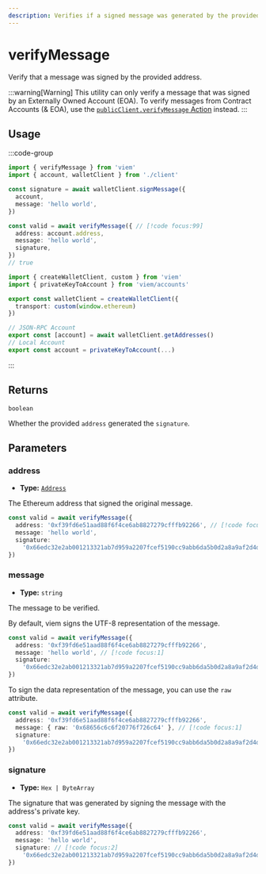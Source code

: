 ```yaml
---
description: Verifies if a signed message was generated by the provided address.
---
```


# verifyMessage

Verify that a message was signed by the provided address.

:::warning[Warning]
This utility can only verify a message that was signed by an Externally Owned Account (EOA).
To verify messages from Contract Accounts (& EOA), use the [`publicClient.verifyMessage` Action](../actions/public/verifyMessage.md) instead.
:::

## Usage

:::code-group

```ts [example.ts]
import { verifyMessage } from 'viem'
import { account, walletClient } from './client'

const signature = await walletClient.signMessage({
  account,
  message: 'hello world',
})

const valid = await verifyMessage({ // [!code focus:99]
  address: account.address,
  message: 'hello world',
  signature,
})
// true
```

```ts [config.ts]
import { createWalletClient, custom } from 'viem'
import { privateKeyToAccount } from 'viem/accounts'

export const walletClient = createWalletClient({
  transport: custom(window.ethereum)
})

// JSON-RPC Account
export const [account] = await walletClient.getAddresses()
// Local Account
export const account = privateKeyToAccount(...)
```

:::

## Returns

`boolean`

Whether the provided `address` generated the `signature`.

## Parameters

### address

- **Type:** [`Address`](/docs/glossary/types#address)

The Ethereum address that signed the original message.

```ts
const valid = await verifyMessage({
  address: '0xf39fd6e51aad88f6f4ce6ab8827279cfffb92266', // [!code focus:1]
  message: 'hello world',
  signature:
    '0x66edc32e2ab001213321ab7d959a2207fcef5190cc9abb6da5b0d2a8a9af2d4d2b0700e2c317c4106f337fd934fbbb0bf62efc8811a78603b33a8265d3b8f8cb1c',
})
```

### message

- **Type:** `string`

The message to be verified.

By default, viem signs the UTF-8 representation of the message.

```ts
const valid = await verifyMessage({
  address: '0xf39fd6e51aad88f6f4ce6ab8827279cfffb92266',
  message: 'hello world', // [!code focus:1]
  signature:
    '0x66edc32e2ab001213321ab7d959a2207fcef5190cc9abb6da5b0d2a8a9af2d4d2b0700e2c317c4106f337fd934fbbb0bf62efc8811a78603b33a8265d3b8f8cb1c',
})
```

To sign the data representation of the message, you can use the `raw` attribute.

```ts
const valid = await verifyMessage({
  address: '0xf39fd6e51aad88f6f4ce6ab8827279cfffb92266',
  message: { raw: '0x68656c6c6f20776f726c64' }, // [!code focus:1]
  signature:
    '0x66edc32e2ab001213321ab7d959a2207fcef5190cc9abb6da5b0d2a8a9af2d4d2b0700e2c317c4106f337fd934fbbb0bf62efc8811a78603b33a8265d3b8f8cb1c',
})
```

### signature

- **Type:** `Hex | ByteArray`

The signature that was generated by signing the message with the address's private key.

```ts
const valid = await verifyMessage({
  address: '0xf39fd6e51aad88f6f4ce6ab8827279cfffb92266',
  message: 'hello world',
  signature: // [!code focus:2]
    '0x66edc32e2ab001213321ab7d959a2207fcef5190cc9abb6da5b0d2a8a9af2d4d2b0700e2c317c4106f337fd934fbbb0bf62efc8811a78603b33a8265d3b8f8cb1c',
})
```
